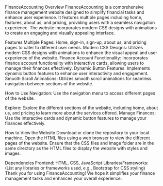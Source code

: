 FinanceAccounting
Overview
FinanceAccounting is a comprehensive finance management website designed to simplify financial tasks and enhance user experience. It features multiple pages including home, features, about us, and pricing, providing users with a seamless navigation experience. The website incorporates modern CSS designs with animations to create an engaging and visually appealing interface.

Features
Multiple Pages: Home, sign-in, sign-up, about us, and pricing pages to cater to different user needs.
Modern CSS Designs: Utilizes modern CSS designs with animations to enhance the visual appeal and user experience of the website.
Finance Account Functionality: Incorporates finance account functionality with interactive cards, allowing users to manage their finances effectively.
Dynamic Button Features: Implements dynamic button features to enhance user interactivity and engagement.
Smooth Scroll Animations: Utilizes smooth scroll animations for seamless navigation between sections of the website.

How to Use
Navigation: Use the navigation menu to access different pages of the website.

Explore: Explore the different sections of the website, including home, about us, and pricing to learn more about the services offered.
Manage Finances: Use the interactive cards and dynamic button features to manage your finances effectively.

How to View the Website
Download or clone the repository to your local machine.
Open the HTML files using a web browser to view the different pages of the website.
Ensure that the CSS files and image folder are in the same directory as the HTML files to display the website with styles and images.

Dependencies
Frontend: HTML, CSS, JavaScript
Libraries/Frameworks: (List any libraries or frameworks used, e.g., Bootstrap for CSS styling)
Thank you for using FinanceAccounting! We hope it simplifies your finance management tasks and enhances your overall experience.
